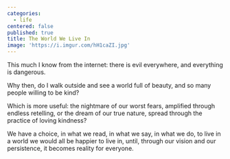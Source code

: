 ```yaml
---
categories:
  - life
centered: false
published: true
title: The World We Live In
image: 'https://i.imgur.com/hH1caZI.jpg'
---
```

This much I know
from the internet:
there is evil everywhere,
and everything is dangerous.

Why then,
do I walk outside
and see a world 
full of beauty,
and so many people 
willing to be kind?

Which is more useful:
the nightmare of our worst fears,
amplified through endless retelling,
or the dream of our true nature,
spread through the practice
of loving kindness?

We have a choice,
in what we read,
in what we say, 
in what we do,
to live in a world
we would all
be happier to live in,
until, through our vision
and our persistence,
it becomes reality
for everyone.



